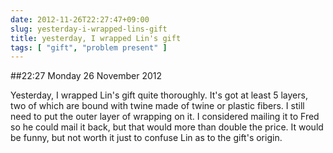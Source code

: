 ```yaml
---
date: 2012-11-26T22:27:47+09:00
slug: yesterday-i-wrapped-lins-gift
title: yesterday, I wrapped Lin's gift
tags: [ "gift", "problem present" ]
---
```


##22:27 Monday 26 November 2012

Yesterday, I wrapped Lin's gift quite thoroughly.  It's got at least 5 layers, two of which are bound with twine made of twine or plastic fibers.  I still need to put the outer layer of wrapping on it.  I considered mailing it to Fred so he could mail it back, but that would more than double the price.  It would be funny, but not worth it just to confuse Lin as to the gift's origin.
